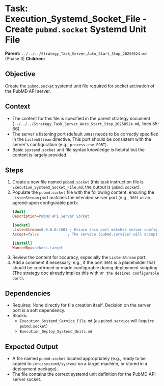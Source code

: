 # Task: Execution_Systemd_Socket_File - Create `pubmd.socket` Systemd Unit File
   **Parent:** `../../../Strategy_Task_Server_Auto_Start_Stop_20250524.md` (Phase 3)
   **Children:**

## Objective
Create the `pubmd.socket` systemd unit file required for socket activation of the PubMD API server.

## Context
- The content for this file is specified in the parent strategy document (`../../../Strategy_Task_Server_Auto_Start_Stop_20250524.md`, lines 55-66).
- The server's listening port (default `3001`) needs to be correctly specified in the `ListenStream` directive. This port should be consistent with the server's configuration (e.g., `process.env.PORT`).
- Basic `systemd.socket` unit file syntax knowledge is helpful but the content is largely provided.

## Steps
1.  Create a new file named `pubmd.socket` (this task instruction file is `Execution_Systemd_Socket_File.md`, the output is `pubmd.socket`).
2.  Populate the `pubmd.socket` file with the following content, ensuring the `ListenStream` port matches the intended server port (e.g., `3001` or an agreed-upon configurable port):
    ```ini
    [Unit]
    Description=PubMD API Server Socket

    [Socket]
    ListenStream=0.0.0.0:3001 ; Ensure this port matches server config (PORT env var)
    Accept=false             ; The service (pubmd.service) will accept connections

    [Install]
    WantedBy=sockets.target
    ```
3.  Review the content for accuracy, especially the `ListenStream` port.
4.  Add a comment if necessary, e.g., if the port `3001` is a placeholder that should be confirmed or made configurable during deployment scripting. (The strategy doc already implies this with `Or the desired configurable port`).

## Dependencies
- Requires: None directly for file creation itself. Decision on the server port is a soft dependency.
- Blocks:
    - `Execution_Systemd_Service_File.md` (as `pubmd.service` will `Require` `pubmd.socket`)
    - `Execution_Deploy_Systemd_Units.md`

## Expected Output
- A file named `pubmd.socket` located appropriately (e.g., ready to be copied to `/etc/systemd/system/` on a target machine, or stored in a deployment package).
- The file contains the correct systemd unit definition for the PubMD API server socket.